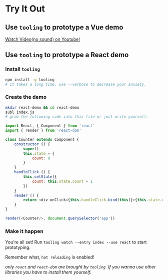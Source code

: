 # Try It Out

## Use `tooling` to prototype a Vue demo

[Watch Video(no sound) on Youtube!](https://www.youtube.com/watch?v=_odq2Sc1Sko)

## Use `tooling` to prototype a React demo

### Install `tooling`

```bash
npm install -g tooling
# it takes a long time, use --verbose to decrease your anxiety.
```

### Create the demo

```bash
mkdir react-demo && cd react-demo
subl index.js
# grab the following code into this file or just write yourself.
```

```javascript
import React, { Component } from 'react'
import { render } from 'react-dom'

class Counter extends Component {
	constructor () {
		super()
		this.state = {
			count: 0
		}
	}
	handleClick () {
		this.setState({
			count: this.state.count + 1
		})
	}
	render () {
		return <div onClick={this.handleClick.bind(this)}>{this.state.count}</div>
	}
}

render(<Counter/>, document.querySelector('app'))
```

### Make it happen

You're all set! Run `tooling watch --entry index --use react` to start prototyping.

Remember what, `hot reloading` is enabled!

*only `react` and `react-dom` are brought by `tooling`. If you wanna use other libraries you have to install them yourself.*
